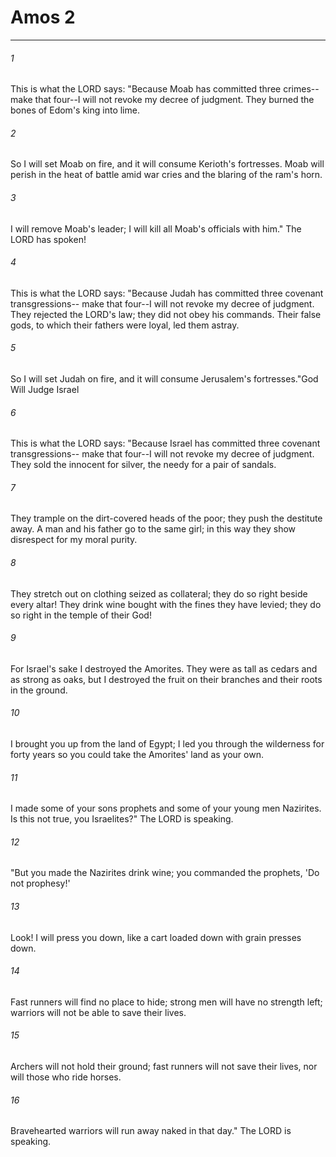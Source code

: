 # Amos 2
***



###### 1 
This is what the LORD says: "Because Moab has committed three crimes-- make that four--I will not revoke my decree of judgment. They burned the bones of Edom's king into lime. 

###### 2 
So I will set Moab on fire, and it will consume Kerioth's fortresses. Moab will perish in the heat of battle amid war cries and the blaring of the ram's horn. 

###### 3 
I will remove Moab's leader; I will kill all Moab's officials with him." The LORD has spoken! 

###### 4 
This is what the LORD says: "Because Judah has committed three covenant transgressions-- make that four--I will not revoke my decree of judgment. They rejected the LORD's law; they did not obey his commands. Their false gods, to which their fathers were loyal, led them astray. 

###### 5 
So I will set Judah on fire, and it will consume Jerusalem's fortresses."God Will Judge Israel 

###### 6 
This is what the LORD says: "Because Israel has committed three covenant transgressions-- make that four--I will not revoke my decree of judgment. They sold the innocent for silver, the needy for a pair of sandals. 

###### 7 
They trample on the dirt-covered heads of the poor; they push the destitute away. A man and his father go to the same girl; in this way they show disrespect for my moral purity. 

###### 8 
They stretch out on clothing seized as collateral; they do so right beside every altar! They drink wine bought with the fines they have levied; they do so right in the temple of their God! 

###### 9 
For Israel's sake I destroyed the Amorites. They were as tall as cedars and as strong as oaks, but I destroyed the fruit on their branches and their roots in the ground. 

###### 10 
I brought you up from the land of Egypt; I led you through the wilderness for forty years so you could take the Amorites' land as your own. 

###### 11 
I made some of your sons prophets and some of your young men Nazirites. Is this not true, you Israelites?" The LORD is speaking. 

###### 12 
"But you made the Nazirites drink wine; you commanded the prophets, 'Do not prophesy!' 

###### 13 
Look! I will press you down, like a cart loaded down with grain presses down. 

###### 14 
Fast runners will find no place to hide; strong men will have no strength left; warriors will not be able to save their lives. 

###### 15 
Archers will not hold their ground; fast runners will not save their lives, nor will those who ride horses. 

###### 16 
Bravehearted warriors will run away naked in that day." The LORD is speaking.
